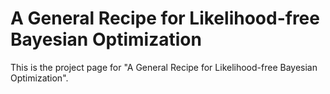 # A General Recipe for Likelihood-free Bayesian Optimization

This is the project page for "A General Recipe for Likelihood-free Bayesian
Optimization".
